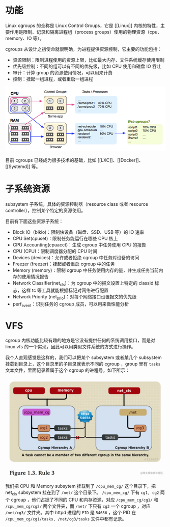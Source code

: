 # 功能

Linux cgroups 的全称是 Linux Control Groups，它是 [[Linux]] 内核的特性，主要作用是限制、记录和隔离进程组（process groups）使用的物理资源（cpu、memory、IO 等）。

cgroups 从设计之初使命就很明确，为进程提供资源控制，它主要的功能包括：

- 资源限制：限制进程使用的资源上限，比如最大内存、文件系统缓存使用限制
- 优先级控制：不同的组可以有不同的优先级，比如 CPU 使用和磁盘 IO 吞吐
- 审计：计算 group 的资源使用情况，可以用来计费
- 控制：挂起一组进程，或者重启一组进程

![](img/2024-04-09_15-50-37_screenshot.png)

目前 cgroups 已经成为很多技术的基础，比如 [[LXC]]、[[Docker]]、[[Systemd]] 等。

# 子系统资源

subsystem 子系统，具体的资源控制器（resource class 或者 resource controller），控制某个特定的资源使用。

目前有下面这些资源子系统：

- Block IO（blkio)：限制块设备（磁盘、SSD、USB 等）的 IO 速率
- CPU Set(cpuset)：限制任务能运行在哪些 CPU 核上
- CPU Accounting(cpuacct)：生成 cgroup 中任务使用 CPU 的报告
- CPU (CPU)：限制调度器分配的 CPU 时间
- Devices (devices)：允许或者拒绝 cgroup 中任务对设备的访问
- Freezer (freezer)：挂起或者重启 cgroup 中的任务
- Memory (memory)：限制 cgroup 中任务使用内存的量，并生成任务当前内存的使用情况报告
- Network Classifier(net<sub>cls</sub>)：为 cgroup 中的报文设置上特定的 classid 标志，这样 tc 等工具就能根据标记对网络进行配置
- Network Priority (net<sub>prio</sub>)：对每个网络接口设置报文的优先级
- perf<sub>event</sub>：识别任务的 cgroup 成员，可以用来做性能分析

# VFS

cgroup 内核功能比较有趣的地方是它没有提供任何的系统调用接口，而是对 linux vfs 的一个实现，因此可以用类似文件系统的方式进行操作。

我个人直观感觉是这样的，我们可以把某个 subsystem 或者某几个 subsystem 挂载到目录上，这个目录里的子目录就表示不同的 cgroup ，group 里有 `tasks` 文本文件，里面记录着属于这个 cgroup 的进程号，如下所示：

![](img/2024-04-08_22-17-08_screenshot.png)

我们把 CPU 和 Memory subsytem 挂载到了 `/cpu_mem_cg/` 这个目录下，把 net<sub>cls</sub> subsystem 挂在到了 `/net/` 这个目录下。 `/cpu_mem_cg/` 下有 `cg1, cg2` 两个 cgroup ，他们占据了不同的 CPU 和内存资源，对应 `/cpu_mem_cg/cg1/` 和 `/cpu_mem_cg/cg2/` 两个文件夹，而 `/net/` 下只有 `cg3` 一个 cgroup ，对应 `/net/cg3/` 文件夹。其中 httpd 进程的 `PID` 是 `54656` ，这个 PID 在 `/cpu_mem_cg/cg1/tasks, /net/cg3/tasks` 文件中都有记录。
